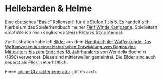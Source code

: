 Hellebarden & Helme
===================

Eine deutsches "Basic" Rollenspiel für die Stufen 1 bis 5. Es handelt
sich hierbei um das Spielerhandbuch meiner [Fünf Winde
Kampagne](http://campaignwiki.org/wiki/F%C3%BCnfWinde/HomePage).
Spielleitern empfehle ich mein englisches [Swiss Referee Style
Manual](http://alexschroeder.ch/wiki/Swiss_Referee_Style_Manual).

Zur Illustration habe ich [Bilder](graphics/) aus dem [Handbuch der
Waffenkunde: Das Waffenwesen in seiner historischen Entwicklung vom
Beginn des Mittelalters bis zum Ende des 18.
Jahrhunderts](http://www.archive.org/details/handbuchderwaff00collgoog)
von Wendelin Boeheim (1890) verwendet. Diese sind mittlerweilen
gemeinfrei. Die Bilder sind auch separat als [Flickr
set](http://www.flickr.com/photos/kensanata/sets/72157629238437674/)
erhältlich.

Einen [online
Charaktergenerator](http://campaignwiki.org/halberdsnhelmets/de) gibt
es auch.
